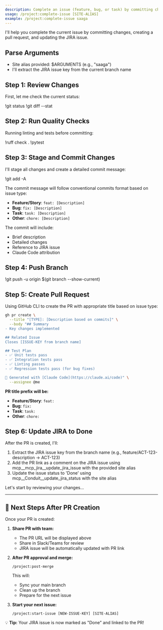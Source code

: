 ```yaml
---
description: Complete an issue (feature, bug, or task) by committing changes, creating a PR, and updating JIRA
usage: /project:complete-issue [SITE-ALIAS]
example: /project:complete-issue saaga
---
```


I'll help you complete the current issue by committing changes, creating a pull request, and updating the JIRA issue.

## Parse Arguments
- Site alias provided: $ARGUMENTS (e.g., "saaga")
- I'll extract the JIRA issue key from the current branch name

## Step 1: Review Changes
First, let me check the current status:

!git status
!git diff --stat

## Step 2: Run Quality Checks
Running linting and tests before committing:

!ruff check .
!pytest

## Step 3: Stage and Commit Changes
I'll stage all changes and create a detailed commit message:

!git add -A

The commit message will follow conventional commits format based on issue type:
- **Feature/Story**: `feat: [Description]`
- **Bug**: `fix: [Description]`
- **Task**: `task: [Description]`
- **Other**: `chore: [Description]`

The commit will include:
- Brief description
- Detailed changes
- Reference to JIRA issue
- Claude Code attribution

## Step 4: Push Branch
!git push -u origin $(git branch --show-current)

## Step 5: Create Pull Request
Using GitHub CLI to create the PR with appropriate title based on issue type:

```bash
gh pr create \
  --title "[TYPE]: [Description based on commits]" \
  --body "## Summary
- Key changes implemented

## Related Issue
Closes [ISSUE-KEY from branch name]

## Test Plan
- ✅ Unit tests pass
- ✅ Integration tests pass
- ✅ Linting passes
- ✅ Regression tests pass (for bug fixes)

🤖 Generated with [Claude Code](https://claude.ai/code)" \
  --assignee @me
```

**PR title prefix will be:**
- **Feature/Story**: `feat:`
- **Bug**: `fix:`
- **Task**: `task:`
- **Other**: `chore:`

## Step 6: Update JIRA to Done
After the PR is created, I'll:
1. Extract the JIRA issue key from the branch name (e.g., feature/ACT-123-description → ACT-123)
2. Add the PR link as a comment on the JIRA issue using mcp__mcp_jira__update_jira_issue with the provided site alias
3. Update the issue status to 'Done' using mcp__Conduit__update_jira_status with the site alias

Let's start by reviewing your changes...

---

## 🚀 Next Steps After PR Creation

Once your PR is created:

1. **Share PR with team:**
   - The PR URL will be displayed above
   - Share in Slack/Teams for review
   - JIRA issue will be automatically updated with PR link

2. **After PR approval and merge:**
   ```
   /project:post-merge
   ```
   This will:
   - Sync your main branch
   - Clean up the branch
   - Prepare for the next issue

3. **Start your next issue:**
   ```
   /project:start-issue [NEW-ISSUE-KEY] [SITE-ALIAS]
   ```

💡 **Tip:** Your JIRA issue is now marked as "Done" and linked to the PR!